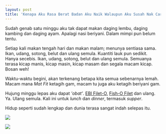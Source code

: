 ```yaml
---
layout: post
title: 'Kenapa Aku Rasa Berat Badan Aku Naik Walaupun Aku Susah Nak Cari Makan?'
---
```


Sudah genab satu minggu aku tak dapat makan daging lembu, daging kambing dan daging ayam. Apalagi nasi beriyani. Dalam mimpi pun belum tentu.

Setiap kali makan tengah hari dan makan malam; menunya sentiasa sama. Ikan, udang, sotong, belut dan ulang semula. Kuantiti lauk pun sedikit. Hanya secebis. Ikan, udang, sotong, belut dan ulang semula. Semuanya terasa kicap manis, kicap masin, kicap masam dan segala macam kicap. Bosan weh!

Waktu-waktu begini, akan terkenang betapa kita semua sebenarnya lemah. Macam mana *Mat Fit* ketagih gam, macam tu juga aku ketagih beriyani gam.

Hujung minggu lepas aku dapat *'obat'*. [EBI Filet-O](http://www.mcdonalds.co.jp/menu/products/hb_10.html?TB_iframe=true&width=730&height=440&modal=true), [Fish-O Filet](http://www.mcdonalds.co.jp/menu/products/hb_11.html?TB_iframe=true&width=730&height=440&modal=true) dan ulang.  
Ya. Ulang semula. Kali ini untuk *lunch* dan *dinner*, termasuk *supper*.  

Hidup seperti sudah lengkap dan dunia terasa sangat indah selepas itu.

[![](http://4.bp.blogspot.com/_e86KQvrn6dg/SeK_TAdnQKI/AAAAAAAAAYQ/6tcR86O05PU/s340/McD_Ikan.PNG)](http://4.bp.blogspot.com/_e86KQvrn6dg/SeK_TAdnQKI/AAAAAAAAAYQ/6tcR86O05PU/s1600-h/McD_Ikan.PNG)

[![](http://4.bp.blogspot.com/_e86KQvrn6dg/SeK_TJgryXI/AAAAAAAAAYI/7hNn-e-kU14/s340/McD_Udang.PNG)](http://4.bp.blogspot.com/_e86KQvrn6dg/SeK_TJgryXI/AAAAAAAAAYI/7hNn-e-kU14/s1600-h/McD_Udang.PNG)
